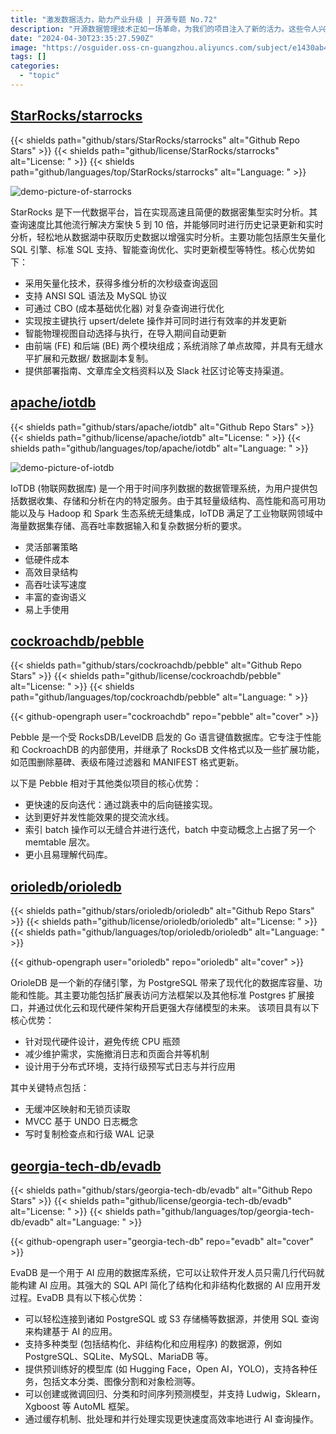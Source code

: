 ```yaml
---
title: "激发数据活力，助力产业升级 | 开源专题 No.72"
description: "开源数据管理技术正如一场革命，为我们的项目注入了新的活力。这些令人兴奋的开源项目，无论是在数据平台、时间序列数据库，还是存储引擎方面，都展现出了卓越的性能和无限的可能性。让我们一起迈入这个充满机遇的领域吧！"
date: "2024-04-30T23:35:27.590Z"
image: "https://osguider.oss-cn-guangzhou.aliyuncs.com/subject/e1430ab4f841d653158a45b93ad26746.png"
tags: []
categories:
  - "topic"
---
```


## [StarRocks/starrocks](https://github.com/StarRocks/starrocks)

{{< shields path="github/stars/StarRocks/starrocks" alt="Github Repo Stars" >}} {{< shields path="github/license/StarRocks/starrocks" alt="License: " >}} {{< shields path="github/languages/top/StarRocks/starrocks" alt="Language: " >}}

![demo-picture-of-starrocks](https://picgo-daily.oss-cn-guangzhou.aliyuncs.com/picgo-daily/2023/a00834a07ed8f76a6042b01e7641fa3a.png)

StarRocks 是下一代数据平台，旨在实现高速且简便的数据密集型实时分析。其查询速度比其他流行解决方案快 5 到 10 倍，并能够同时进行历史记录更新和实时分析，轻松地从数据湖中获取历史数据以增强实时分析。主要功能包括原生矢量化 SQL 引擎、标准 SQL 支持、智能查询优化、实时更新模型等特性。核心优势如下：

- 采用矢量化技术，获得多维分析的次秒级查询返回
- 支持 ANSI SQL 语法及 MySQL 协议
- 可通过 CBO (成本基础优化器) 对复杂查询进行优化
- 实现按主键执行 upsert/delete 操作并可同时进行有效率的并发更新
- 智能物理视图自动选择与执行，在导入期间自动更新
- 由前端 (FE) 和后端 (BE) 两个模块组成；系统消除了单点故障，并具有无缝水平扩展和元数据/ 数据副本复制。
- 提供部署指南、文章库全文档资料以及 Slack 社区讨论等支持渠道。
  
## [apache/iotdb](https://github.com/apache/iotdb)

{{< shields path="github/stars/apache/iotdb" alt="Github Repo Stars" >}} {{< shields path="github/license/apache/iotdb" alt="License: " >}} {{< shields path="github/languages/top/apache/iotdb" alt="Language: " >}}

![demo-picture-of-iotdb](https://picgo-daily.oss-cn-guangzhou.aliyuncs.com/picgo-daily/2023/c8c3ddf4e40a99e0600942e5683882d1.png)

IoTDB (物联网数据库) 是一个用于时间序列数据的数据管理系统，为用户提供包括数据收集、存储和分析在内的特定服务。由于其轻量级结构、高性能和高可用功能以及与 Hadoop 和 Spark 生态系统无缝集成，IoTDB 满足了工业物联网领域中海量数据集存储、高吞吐率数据输入和复杂数据分析的要求。

- 灵活部署策略
- 低硬件成本
- 高效目录结构
- 高吞吐读写速度
- 丰富的查询语义
- 易上手使用
  
## [cockroachdb/pebble](https://github.com/cockroachdb/pebble)

{{< shields path="github/stars/cockroachdb/pebble" alt="Github Repo Stars" >}} {{< shields path="github/license/cockroachdb/pebble" alt="License: " >}} {{< shields path="github/languages/top/cockroachdb/pebble" alt="Language: " >}}

{{< github-opengraph user="cockroachdb" repo="pebble" alt="cover" >}}

Pebble 是一个受 RocksDB/LevelDB 启发的 Go 语言键值数据库。它专注于性能和 CockroachDB 的内部使用，并继承了 RocksDB 文件格式以及一些扩展功能，如范围删除墓碑、表级布隆过滤器和 MANIFEST 格式更新。

以下是 Pebble 相对于其他类似项目的核心优势：

- 更快速的反向迭代：通过跳表中的后向链接实现。
- 达到更好并发性能效果的提交流水线。
- 索引 batch 操作可以无缝合并进行迭代，batch 中变动概念上占据了另一个 memtable 层次。
- 更小且易理解代码库。
  
## [orioledb/orioledb](https://github.com/orioledb/orioledb)

{{< shields path="github/stars/orioledb/orioledb" alt="Github Repo Stars" >}} {{< shields path="github/license/orioledb/orioledb" alt="License: " >}} {{< shields path="github/languages/top/orioledb/orioledb" alt="Language: " >}}

{{< github-opengraph user="orioledb" repo="orioledb" alt="cover" >}}

OrioleDB 是一个新的存储引擎，为 PostgreSQL 带来了现代化的数据库容量、功能和性能。其主要功能包括扩展表访问方法框架以及其他标准 Postgres 扩展接口，并通过优化云和现代硬件架构开启更强大存储模型的未来。
该项目具有以下核心优势：

- 针对现代硬件设计，避免传统 CPU 瓶颈
- 减少维护需求，实施撤消日志和页面合并等机制
- 设计用于分布式环境，支持行级预写式日志与并行应用

其中关键特点包括：

- 无缓冲区映射和无锁页读取
- MVCC 基于 UNDO 日志概念
- 写时复制检查点和行级 WAL 记录
  
## [georgia-tech-db/evadb](https://github.com/georgia-tech-db/evadb)

{{< shields path="github/stars/georgia-tech-db/evadb" alt="Github Repo Stars" >}} {{< shields path="github/license/georgia-tech-db/evadb" alt="License: " >}} {{< shields path="github/languages/top/georgia-tech-db/evadb" alt="Language: " >}}

{{< github-opengraph user="georgia-tech-db" repo="evadb" alt="cover" >}}

EvaDB 是一个用于 AI 应用的数据库系统，它可以让软件开发人员只需几行代码就能构建 AI 应用。其强大的 SQL API 简化了结构化和非结构化数据的 AI 应用开发过程。EvaDB 具有以下核心优势：

- 可以轻松连接到诸如 PostgreSQL 或 S3 存储桶等数据源，并使用 SQL 查询来构建基于 AI 的应用。
- 支持多种类型 (包括结构化、非结构化和应用程序) 的数据源，例如 PostgreSQL、SQLite、MySQL、MariaDB 等。
- 提供预训练好的模型库 (如 Hugging Face，Open AI，YOLO)，支持各种任务，包括文本分类、图像分割和对象检测等。
- 可以创建或微调回归、分类和时间序列预测模型，并支持 Ludwig，Sklearn，Xgboost 等 AutoML 框架。
- 通过缓存机制、批处理和并行处理实现更快速度高效率地进行 AI 查询操作。
  

